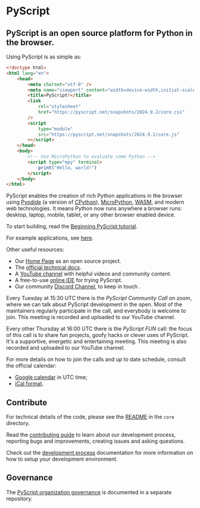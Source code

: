 # PyScript

## PyScript is an open source platform for Python in the browser.

Using PyScript is as simple as:

```html
<!doctype html>
<html lang="en">
    <head>
        <meta charset="utf-8" />
        <meta name="viewport" content="width=device-width,initial-scale=1" />
        <title>PyScript!</title>
        <link
            rel="stylesheet"
            href="https://pyscript.net/snapshots/2024.9.2/core.css"
        />
        <script
            type="module"
            src="https://pyscript.net/snapshots/2024.9.2/core.js"
        ></script>
    </head>
    <body>
        <!-- Use MicroPython to evaluate some Python -->
        <script type="mpy" terminal>
            print("Hello, world!")
        </script>
    </body>
</html>
```

PyScript enables the creation of rich Python applications in the browser using
[Pyodide](https://pyodide.org/en/stable/) (a version of
[CPython](https://python.org/)), [MicroPython](https://micropython.org/),
[WASM](https://webassembly.org/), and modern web technologies. It means Python
now runs anywhere a browser runs: desktop, laptop, mobile, tablet, or any other
browser enabled device.

To start building, read the
[Beginning PyScript tutorial](https://docs.pyscript.net/latest/beginning-pyscript/).

For example applications, see [here](https://pyscript.com/@examples).

Other useful resources:

-   Our [Home Page](https://pyscript.net/) as an open source project.
-   The [official technical docs](https://docs.pyscript.net/).
-   A [YouTube channel](https://www.youtube.com/@PyScriptTV) with helpful videos
    and community content.
-   A free-to-use [online IDE](https://pyscript.com/) for trying PyScript.
-   Our community [Discord Channel](https://discord.gg/BYB2kvyFwm), to keep in
    touch .

Every Tuesday at 15:30 UTC there is the _PyScript Community Call_ on zoom,
where we can talk about PyScript development in the open. Most of the
maintainers regularly participate in the call, and everybody is welcome to
join. This meeting is recorded and uploaded to our YouTube channel.

Every other Thursday at 16:00 UTC there is the _PyScript FUN_ call: the focus
of this call is to share fun projects, goofy hacks or clever uses of PyScript.
It's a supportive, energetic and entertaining meeting. This meeting is also
recorded and uploaded to our YouTube channel.

For more details on how to join the calls and up to date schedule, consult the
official calendar:

-   [Google calendar](https://calendar.google.com/calendar/u/0/embed?src=d3afdd81f9c132a8c8f3290f5cc5966adebdf61017fca784eef0f6be9fd519e0@group.calendar.google.com&ctz=UTC) in UTC time;
-   [iCal format](https://calendar.google.com/calendar/ical/d3afdd81f9c132a8c8f3290f5cc5966adebdf61017fca784eef0f6be9fd519e0%40group.calendar.google.com/public/basic.ics).

## Contribute

For technical details of the code, please see the [README](core/README.md) in
the `core` directory.

Read the [contributing guide](https://docs.pyscript.net/latest/contributing/)
to learn about our development process, reporting bugs and improvements,
creating issues and asking questions.

Check out the [development process](https://docs.pyscript.net/latest/developers/)
documentation for more information on how to setup your development environment.

## Governance

The [PyScript organization governance](https://github.com/pyscript/governance)
is documented in a separate repository.
